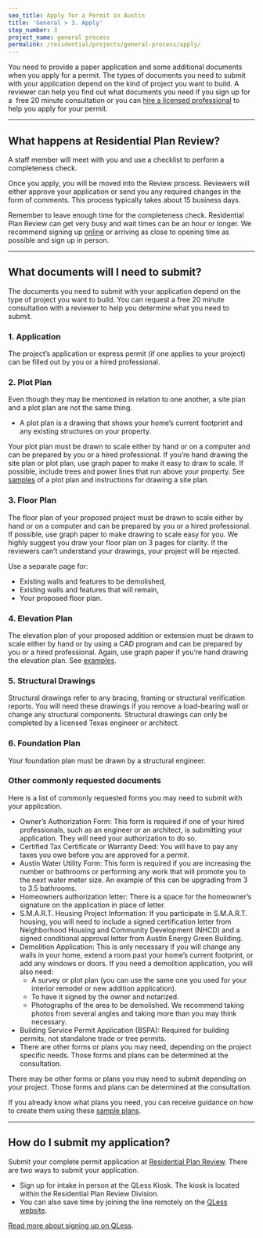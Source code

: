 ```yaml
---
seo_title: Apply for a Permit in Austin
title: 'General > 3. Apply'
step_number: 3
project_name: general process
permalink: /residential/projects/general-process/apply/
---
```



You need to provide a paper application and some additional documents when you apply for a permit. The types of documents you need to submit with your application depend on the kind of project you want to build. A reviewer can help you find out what documents you need if you sign up for a &nbsp;free 20 minute consultation or you can [hire a licensed professional](/residential/residential-toolkit/hiring-a-professional) to help you apply for your permit.

---

## What happens at Residential Plan Review?

A staff member will meet with you and use a checklist to perform a completeness check.

Once you apply, you will be moved into the Review process. Reviewers will either approve your application or send you any required changes in the form of comments. This process typically takes about 15 business days.

Remember to leave enough time for the completeness check. Residential Plan Review can get very busy and wait times can be an hour or longer. We recommend signing up [online](https://kiosk.qless.com/kiosk/app/home/19062?queues=63813,65072,64852,64862,66812) or arriving as close to opening time as possible and sign up in person.

---

## What documents will I need to submit?

The documents you need to submit with your application depend on the type of project you want to build. You can request a free 20 minute consultation with a reviewer to help you determine what you need to submit.&nbsp;&nbsp;

### 1. Application

The project’s application or express permit (if one applies to your project) can be filled out by you or a hired professional.

### 2. Plot Plan

Even though they may be mentioned in relation to one another, a site plan and a plot plan are not the same thing.

* A plot plan is a drawing that shows your home’s current footprint and any existing structures on your property.

Your plot plan must be drawn to scale either by hand or on a computer and can be prepared by you or a hired professional. If you’re hand drawing the site plan or plot plan, use graph paper to make it easy to draw to scale. If possible, include trees and power lines that run above your property. See [samples](/residential/resources/sample-plans) of a plot plan and instructions for drawing a site plan.

### 3. Floor Plan

The floor plan of your proposed project must be drawn to scale either by hand or on a computer and can be prepared by you or a hired professional. If possible, use graph paper to make drawing to scale easy for you. We highly suggest you draw your floor plan on 3 pages for clarity. If the reviewers can’t understand your drawings, your project will be rejected.

Use a separate page for:

* Existing walls and features to be demolished,&nbsp;
* Existing walls and features that will remain,&nbsp;
* Your proposed floor plan.

### 4. Elevation Plan

The elevation plan of your proposed addition or extension must be drawn to scale either by hand or by using a CAD program and can be prepared by you or a hired professional. Again, use graph paper if you’re hand drawing the elevation plan. See [examples](/residential/resources/sample-plans).

### 5. Structural Drawings

Structural drawings refer to any bracing, framing or structural verification reports. You will need these drawings if you remove a load-bearing wall or change any structural components. Structural drawings can only be completed by a licensed Texas engineer or architect.

### 6. Foundation Plan

Your foundation plan must be drawn by a structural engineer.

### Other commonly requested documents

Here is a list of commonly requested forms you may need to submit with your application.

* Owner’s Authorization Form: This form is required if one of your hired professionals, such as an engineer or an architect, is submitting your application. They will need your authorization to do so.
* Certified Tax Certificate or Warranty Deed: You will have to pay any taxes you owe before you are approved for a permit.
* Austin Water Utility Form: This form is required if you are increasing the number or bathrooms or performing any work that will promote you to the next water meter size. An example of this can be upgrading from 3 to 3.5 bathrooms.
* Homeowners authorization letter: There is a space for the homeowner’s signature on the application in place of letter.
* S.M.A.R.T. Housing Project Information: If you participate in S.M.A.R.T. housing, you will need to include a signed certification letter from Neighborhood Housing and Community Development (NHCD) and a signed conditional approval letter from Austin Energy Green Building.
* Demolition Application: This is only necessary if you will change any walls in your home, extend a room past your home’s current footprint, or add any windows or doors. If you need a demolition application, you will also need:
  * A survey or plot plan (you can use the same one you used for your interior remodel or new addition application).
  * To have it signed by the owner and notarized.
  * Photographs of the area to be demolished. We recommend taking photos from several angles and taking more than you may think necessary.
* Building Service Permit Application (BSPA): Required for building permits, not standalone trade or tree permits.
* There are other forms or plans you may need, depending on the project specific needs. Those forms and plans can be determined at the consultation.

There may be other forms or plans you may need to submit depending on your project. Those forms and plans can be determined at the consultation.

If you already know what plans you need, you can receive guidance on how to create them using these [sample plans](/residential/resources/sample-plans).

---

## How do I submit my application?

Submit your complete permit application at&nbsp;[Residential Plan Review](/residential/resources/contact/#residential-plan-review). There are two ways to submit your application.

* Sign up for intake in person at the QLess Kiosk. The kiosk is located within the Residential Plan Review Division.
* You can also save time by joining the line remotely on the [QLess website](https://kiosk.qless.com/kiosk/app/home/19062?queues=63813,65072,64852,64862,66812).

[Read more about signing up on QLess](/residential/residential-toolkit/sign-up-on-qless).


## &nbsp;
